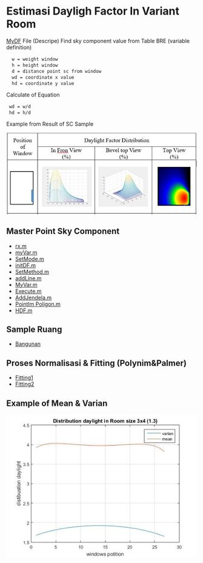 
# Estimasi Dayligh Factor In Variant Room

[MyDF](https://github.com/anagdesa/Daylight_Factor/blob/master/MyDF.m) File (Descripe)
Find sky component value from Table BRE (variable definition)

      w = weight window
      h = height window
      d = distance point sc from window
      wd = coordinate x value
      hd = coordinate y value

Calculate of Equation
     
     wd = w/d    
     hd = h/d   
     
Example from Result of SC Sample

<img src="gambar/Sample.JPG">

## Master Point Sky Component

- [rx.m](https://github.com/anagdesa/Daylight_Factor/blob/master/AddJendela.m)
- [myVar.m](https://github.com/anagdesa/Daylight_Factor/blob/master/myVar.m)
- [SetMode.m](https://github.com/anagdesa/Daylight_Factor/blob/master/SetMode.m)
- [initDF.m](https://github.com/anagdesa/Daylight_Factor/blob/master/initDF.m)
- [SetMethod.m](https://github.com/anagdesa/Daylight_Factor/blob/master/SetMethod.m)
- [addLine.m](https://github.com/anagdesa/Daylight_Factor/blob/master/addLine.m)
- [MyVar.m](https://github.com/anagdesa/Daylight_Factor/blob/master/MyVar.m)
- [Execute.m](https://github.com/anagdesa/Daylight_Factor/blob/master/Execute.m)
- [AddJendela.m](https://github.com/anagdesa/Daylight_Factor/blob/master/AddJendela.m)
- [PointIm Poligon.m](https://github.com/anagdesa/Daylight_Factor/blob/master/PointInPoligon.m)
- [HDF.m](https://github.com/anagdesa/Daylight_Factor/blob/master/HDF.m)

## Sample Ruang
- [Bangunan](https://github.com/anagdesa/Daylight_Factor/blob/master/bangunanUmum.m)

## Proses Normalisasi & Fitting (Polynim&Palmer)
- [Fitting1](https://github.com/anagdesa/Daylight_Factor/blob/master/FittingPalmer.m)
- [Fitting2](https://github.com/anagdesa/Daylight_Factor/blob/master/daylight_kotak.m)

## Example of Mean & Varian

<img src="gambar/mean%20var.jpg">


